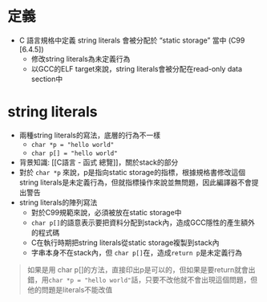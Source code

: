 
# 定義

- C 語言規格中定義 string literals 會被分配於 “static storage” 當中 (C99 [6.4.5])
	- 修改string literals為未定義行為
	- 以GCC的ELF target來說，string literals會被分配在read-only data section中
# string literals

- 兩種string literals的寫法，底層的行為不一樣
	- `char *p = "hello world"` 
	- `char p[] = "hello world"` 
- 背景知識: [[C語言 - 函式 總覽]]，關於stack的部分
- 對於 `char *p` 來說，p是指向static storage的指標，根據規格書修改這個string literals是未定義行為，但就指標操作來說並無問題，因此編譯器不會提出警告
- string literals的陣列寫法
	- 對於C99規範來說，必須被放在static storage中
	- `char p[]`的語意表示要把資料分配到stack內，造成GCC隱性的產生額外的程式碼
	- C在執行時期把string literals從static storage複製到stack內
	- 字串本身不在stack內，但 `char p[]`在，造成`return p`是未定義行為
> 如果是用 char p[]的方法，直接印出p是可以的，但如果是要return就會出錯，用`char *p = "hello world"`話，只要不改他就不會出現這個問題，但他的問題是literals不能改值

